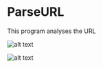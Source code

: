 # ParseURL
This program analyses the URL 

![alt text](https://github.com/Leone717/ParseURL/blob/master/parseurl.png)

![alt text](https://github.com/Leone717/ParseURL/blob/master/runparseurl.png)
